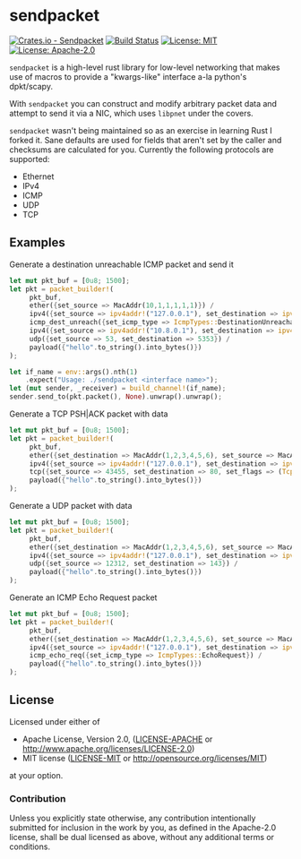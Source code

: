 # sendpacket

[![Crates.io - Sendpacket](https://img.shields.io/crates/v/sendpacket.svg)](https://crates.io/crates/sendpacket) [![Build Status](https://travis-ci.org/hughesac/sendpacket.svg?branch=master)](https://travis-ci.org/hughesac/sendpacket) [![License: MIT](https://img.shields.io/badge/License-MIT-green.svg)](https://opensource.org/licenses/MIT) [![License: Apache-2.0](https://img.shields.io/badge/License-Apache--2.0-green.svg)](http://www.apache.org/licenses/LICENSE-2.0)

`sendpacket` is a high-level rust library for low-level networking that makes use of macros to provide a "kwargs-like" interface a-la python's dpkt/scapy.

With `sendpacket` you can construct and modify arbitrary packet data and attempt to send it via a NIC, which uses `libpnet` under the covers.

`sendpacket` wasn't being maintained so as an exercise in learning Rust I forked it.  Sane defaults are used for fields that aren't set by the caller and checksums are calculated for you.  Currently the following protocols are supported:
* Ethernet
* IPv4
* ICMP
* UDP
* TCP

## Examples
Generate a destination unreachable ICMP packet and send it
```rust
let mut pkt_buf = [0u8; 1500];
let pkt = packet_builder!(
     pkt_buf,
     ether({set_source => MacAddr(10,1,1,1,1,1)}) / 
     ipv4({set_source => ipv4addr!("127.0.0.1"), set_destination => ipv4addr!("127.0.0.1") }) /
     icmp_dest_unreach({set_icmp_type => IcmpTypes::DestinationUnreachable}) / 
     ipv4({set_source => ipv4addr!("10.8.0.1"), set_destination => ipv4addr!("127.0.0.1") }) /
     udp({set_source => 53, set_destination => 5353}) /
     payload({"hello".to_string().into_bytes()})
);

let if_name = env::args().nth(1)
    .expect("Usage: ./sendpacket <interface name>");
let (mut sender, _receiver) = build_channel!(if_name);
sender.send_to(pkt.packet(), None).unwrap().unwrap();
```
Generate a TCP PSH|ACK packet with data
```rust
let mut pkt_buf = [0u8; 1500];
let pkt = packet_builder!(
     pkt_buf,
     ether({set_destination => MacAddr(1,2,3,4,5,6), set_source => MacAddr(10,1,1,1,1,1)}) / 
     ipv4({set_source => ipv4addr!("127.0.0.1"), set_destination => ipv4addr!("127.0.0.1") }) /
     tcp({set_source => 43455, set_destination => 80, set_flags => (TcpFlags::PSH | TcpFlags::ACK)}) /
     payload({"hello".to_string().into_bytes()})
);
```
Generate a UDP packet with data
```rust
let mut pkt_buf = [0u8; 1500];
let pkt = packet_builder!(
     pkt_buf,
     ether({set_destination => MacAddr(1,2,3,4,5,6), set_source => MacAddr(10,1,1,1,1,1)}) / 
     ipv4({set_source => ipv4addr!("127.0.0.1"), set_destination => ipv4addr!("127.0.0.1") }) /
     udp({set_source => 12312, set_destination => 143}) /
     payload({"hello".to_string().into_bytes()})
);
```
Generate an ICMP Echo Request packet
```rust
let mut pkt_buf = [0u8; 1500];
let pkt = packet_builder!(
     pkt_buf,
     ether({set_destination => MacAddr(1,2,3,4,5,6), set_source => MacAddr(10,1,1,1,1,1)}) / 
     ipv4({set_source => ipv4addr!("127.0.0.1"), set_destination => ipv4addr!("127.0.0.1") }) /
     icmp_echo_req({set_icmp_type => IcmpTypes::EchoRequest}) / 
     payload({"hello".to_string().into_bytes()})
);
```

## License

Licensed under either of

 * Apache License, Version 2.0, ([LICENSE-APACHE](LICENSE-APACHE) or http://www.apache.org/licenses/LICENSE-2.0)
 * MIT license ([LICENSE-MIT](LICENSE-MIT) or http://opensource.org/licenses/MIT)

at your option.

### Contribution

Unless you explicitly state otherwise, any contribution intentionally submitted
for inclusion in the work by you, as defined in the Apache-2.0 license, shall be dual licensed as above, without any
additional terms or conditions.
